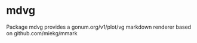 # mdvg
Package mdvg provides a gonum.org/v1/plot/vg markdown renderer based on github.com/miekg/mmark
